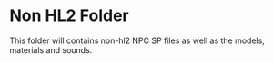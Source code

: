# Non HL2 Folder
This folder will contains non-hl2 NPC SP files as well as the models, materials and sounds.
